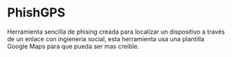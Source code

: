 # PhishGPS
Herramienta sencilla de phising creada para localizar un dispositivo a través de un enlace con ingieneria social, esta herramienta usa una plantilla Google Maps para que pueda ser mas creible.
